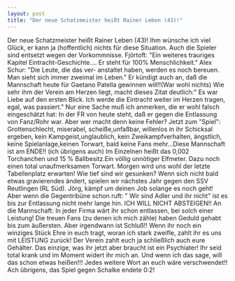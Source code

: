 ```yaml
---
layout: post
title: "Der neue Schatzmeister heißt Rainer Leben (43)!"
---
```


Der neue Schatzmeister heißt Rainer Leben (43)! Ihm wünsche ich viel Glück, er kann ja (hoffentlich) nichts für diese Situation. Auch die Spieler sind entsetzt wegen der Vorkommnisse. Fjörtoft: "Ein weiteres trauriges Kapitel Eintracht-Geschichte.... Er steht für 100% Menschlichkeit." Alex Schur: "Die Leute, die das ver- anstaltet haben, werden es noch bereuen. Man sieht sich immer zweimal im Leben." Er kündigt auch an, daß die Mannschaft heute für Gaetano Patella gewinnen will!!(War wohl nichts) Wie sehr ihm der Verein am Herzen liegt, macht dieses Zitat deutlich:" Es war Liebe auf den ersten Blick. Ich werde die Eintracht weiter im Herzen tragen, egal, was passiert." Nur eine Sache muß ich anmerken, die er wohl falsch eingeschätzt hat: In der FR von heute steht, daß er gegen die Entlassung von Fanz/Rohr war. Aber wer macht denn keine Fehler? Jetzt zum "Spiel": Grottenschlecht, miserabel, scheiße,unfaßbar, willenlos in ihr Schicksal ergeben, kein Kampgeist,unglaublich, kein Zweikampfverhalten, ängstlich, keine Spielanlage,keinen Torwart, bald keine Fans mehr...Diese Mannschaft ist am ENDE!! (ich übrigens auch) Im Einzelnen heißt das 0,002 Torchanchen und 15 % Ballbesitz.Ein völlig unnötiger Elfmeter. Dazu noch einen total unaufmerksamen Torwart. Morgen wird uns wohl der letzte Tabellenplatz erwarten! Wie tief sind wir gesunken? Wenn sich nicht bald etwas gravierendes ändert, spielen wir nächstes Jahr gegen den SSV Reutlingen (RL Süd). Jörg, kämpf um deinen Job solange es noch geht! Aber wenn die Gegentribüne schon ruft: " Wir sind Adler und ihr nicht" ist es bis zur Entlassung nicht mehr lange hin. ICH WILL NICHT ABSTEIGEN!! An die Mannschaft: In jeder Firma wärt ihr schon entlassen, bei solch einer Leistung! Die treuen Fans (zu denen ich mich zähle) haben Geduld gehabt bis zum äußersten. Aber irgendwann ist Schluß!! Wenn ihr noch ein winziges Stück Ehre in euch tragt, woran ich stark zweifle, zahlt ihr es uns mit LEISTUNG zurück! Der Verein zahlt euch ja schließlich auch eure Gehälter. Das einzige, was ihr jetzt aber braucht ist ein Psychiater! Ihr seid total krank und im Moment widert ihr mich an. Und wenn ich das sage, will das schon etwas heißen!!! Jedes weitere Wort an euch wäre verschwendet!! Ach übrigens, das Spiel gegen Schalke endete 0:2!
